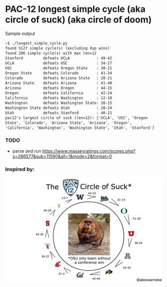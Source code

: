 # PAC-12 longest simple cycle (aka circle of suck) (aka circle of doom)
Sample output
```
~$ ./longest_simple_cycle.py 
found 5127 simple cycle(s) (excluding dup wins)
found 286 simple cycle(s) with max len=12
Stanford         defeats UCLA            : 49-42
UCLA             defeats USC             : 34-27
USC              defeats Oregon State    : 38-21
Oregon State     defeats Colorado        : 41-34
Colorado         defeats Arizona State   : 28-21
Arizona State    defeats Arizona         : 41-40
Arizona          defeats Oregon          : 44-15
Oregon           defeats California      : 42-24
California       defeats Washington      : 12-10
Washington       defeats Washington State: 28-15
Washington State defeats Utah            : 28-24
Utah             defeats Stanford        : 40-21
pac12's largest circle of suck (len=12): ['UCLA', 'USC', 'Oregon State', 'Colorado', 'Arizona State', 'Arizona', 'Oregon', 'California', 'Washington', 'Washington State', 'Utah', 'Stanford']
```

### TODO
* parse and run https://www.masseyratings.com/scores.php?s=286577&sub=11590&all=1&mode=2&format=0

### Inspired by:
![PAC12 simple cycle](pac12_simple_cycle.jpg)
